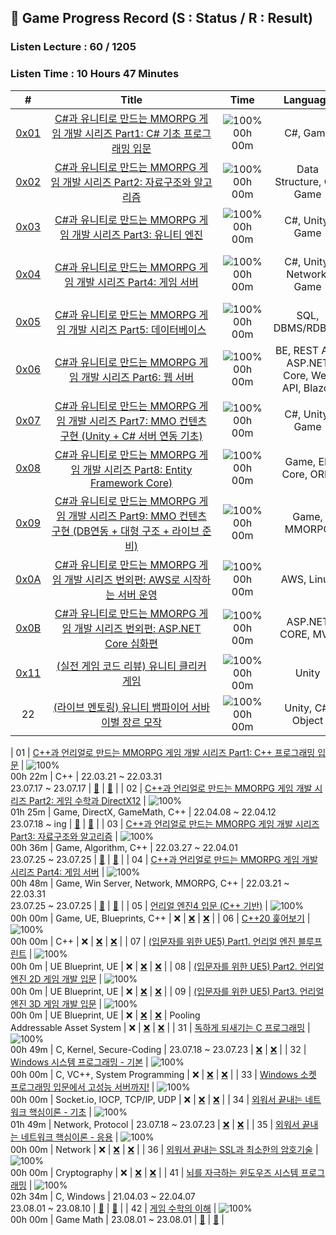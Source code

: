 ## 📍 Game Progress Record (S : Status / R : Result)
### Listen Lecture : 60 / 1205
### Listen Time : 10 Hours 47 Minutes
| # | &nbsp;&nbsp;&nbsp;&nbsp;&nbsp;&nbsp;&nbsp;&nbsp;&nbsp;&nbsp;&nbsp;&nbsp;&nbsp;&nbsp;&nbsp;&nbsp;&nbsp;&nbsp;&nbsp;&nbsp;&nbsp;&nbsp;&nbsp;&nbsp;&nbsp;&nbsp;Title&nbsp;&nbsp;&nbsp;&nbsp;&nbsp;&nbsp;&nbsp;&nbsp;&nbsp;&nbsp;&nbsp;&nbsp;&nbsp;&nbsp;&nbsp;&nbsp;&nbsp;&nbsp;&nbsp;&nbsp;&nbsp;&nbsp;&nbsp;&nbsp;&nbsp;&nbsp; | &nbsp;&nbsp;&nbsp;Time&nbsp;&nbsp;&nbsp; | &nbsp;&nbsp;&nbsp;&nbsp;Language&nbsp;&nbsp;&nbsp;&nbsp; | &nbsp;&nbsp;&nbsp;&nbsp;&nbsp;&nbsp;&nbsp;&nbsp;&nbsp;&nbsp;&nbsp;&nbsp;&nbsp;Term&nbsp;&nbsp;&nbsp;&nbsp;&nbsp;&nbsp;&nbsp;&nbsp;&nbsp;&nbsp;&nbsp;&nbsp;&nbsp; | S | R |
| :---: | :---: | :---: | :---: | :---: | :---: | :---: |
| [0x01](https://www.inflearn.com/course/%EC%9C%A0%EB%8B%88%ED%8B%B0-MMORPG-%EA%B0%9C%EB%B0%9C-part1) | [C#과 유니티로 만드는 MMORPG 게임 개발 시리즈 Part1: C# 기초 프로그래밍 입문](https://github.com/rylahs/Lecture/blob/main/C,Game/workbook/0x01.md) | ![100%](https://progress-bar.dev/0/?scale=62&width=45&color=babaca&suffix=/62) </br> 00h 00m | C#, Game | 22.03.28 ~ 22.04.27 </br> 23.07.28 ~ ing | [✅](https://www.inflearn.com/certificate/693269-324718-10373430) | [✅](./Inflearn/Game/01.PNG) |
| [0x02](https://www.inflearn.com/course/%EC%9C%A0%EB%8B%88%ED%8B%B0-mmorpg-%EA%B0%9C%EB%B0%9C-part2) | [C#과 유니티로 만드는 MMORPG 게임 개발 시리즈 Part2: 자료구조와 알고리즘](https://github.com/rylahs/Lecture/blob/main/C,Game/workbook/0x02.md) | ![100%](https://progress-bar.dev/0/?scale=25&width=45&color=babaca&suffix=/25) </br> 00h 00m | Data Structure, C#, Game | 22.03.29 ~ 22.04.27 </br> ❌ | [:hammer:](#) | [:hammer:](#) |
| [0x03](https://www.inflearn.com/course/mmorpg-%EC%9C%A0%EB%8B%88%ED%8B%B0) | [C#과 유니티로 만드는 MMORPG 게임 개발 시리즈 Part3: 유니티 엔진](https://github.com/rylahs/Lecture/blob/main/C,Game/workbook/0x03.md) | ![100%](https://progress-bar.dev/0/?scale=75&width=45&color=babaca&suffix=/75) </br> 00h 00m | C#, Unity, Game | ❌ | [:hammer:](#) | [:hammer:](#) |
| [0x04](https://www.inflearn.com/course/%EC%9C%A0%EB%8B%88%ED%8B%B0-mmorpg-%EA%B0%9C%EB%B0%9C-part4) | [C#과 유니티로 만드는 MMORPG 게임 개발 시리즈 Part4: 게임 서버](https://github.com/rylahs/Lecture/blob/main/C,Game/workbook/0x04.md) | ![100%](https://progress-bar.dev/0/?scale=54&width=45&color=babaca&suffix=/54) </br> 00h 00m | C#, Unity, Network, Game | 22.03.21 ~ 22.03.29 </br> 23.08.01 ~ 23.08.10 | [:hammer:](#) | [:hammer:](#) |
| [0x05](https://www.inflearn.com/course/%EC%9C%A0%EB%8B%88%ED%8B%B0-mmorpg-%EA%B0%9C%EB%B0%9C-part5) | [C#과 유니티로 만드는 MMORPG 게임 개발 시리즈 Part5: 데이터베이스](https://github.com/rylahs/Lecture/blob/main/C,Game/workbook/0x05.md) | ![100%](https://progress-bar.dev/0/?scale=38&width=45&color=babaca&suffix=/38) </br> 00h 00m | SQL, DBMS/RDBMS | 23.08.05 ~ 23.08.11 | [:hammer:](#) | [:hammer:](#) |
| [0x06](https://www.inflearn.com/course/%EC%9C%A0%EB%8B%88%ED%8B%B0-mmorpg-%EA%B0%9C%EB%B0%9C-part6) | [C#과 유니티로 만드는 MMORPG 게임 개발 시리즈 Part6: 웹 서버](https://github.com/rylahs/Lecture/blob/main/C,Game/workbook/0x06.md) | ![100%](https://progress-bar.dev/0/?scale=42&width=45&color=babaca&suffix=/42) </br> 00h 00m | BE, REST API, ASP.NET Core, Web API, Blazor | ❌ | [❌](#) | [❌](#) |
| [0x07](https://www.inflearn.com/course/%EC%9C%A0%EB%8B%88%ED%8B%B0-mmorpg-%EA%B0%9C%EB%B0%9C-part7) | [C#과 유니티로 만드는 MMORPG 게임 개발 시리즈 Part7: MMO 컨텐츠 구현 (Unity + C# 서버 연동 기초)](https://github.com/rylahs/Lecture/blob/main/C,Game/workbook/0x07.md) |![100%](https://progress-bar.dev/0/?scale=42&width=45&color=babaca&suffix=/42) </br> 00h 00m | C#, Unity, Game | ❌ | [❌](#) | [❌](#) |
| [0x08](https://www.inflearn.com/course/%EC%9C%A0%EB%8B%88%ED%8B%B0-mmorpg-%EA%B0%9C%EB%B0%9C-part8) | [C#과 유니티로 만드는 MMORPG 게임 개발 시리즈 Part8: Entity Framework Core)](https://github.com/rylahs/Lecture/blob/main/C,Game/workbook/0x08.md) | ![100%](https://progress-bar.dev/0/?scale=27&width=45&color=babaca&suffix=/27) </br> 00h 00m | Game, EF Core, ORM | ❌ | [❌](#) | [❌](#) |
| [0x09](https://www.inflearn.com/course/%EC%9C%A0%EB%8B%88%ED%8B%B0-mmorpg-%EA%B0%9C%EB%B0%9C-part9) | [C#과 유니티로 만드는 MMORPG 게임 개발 시리즈 Part9: MMO 컨텐츠 구현 (DB연동 + 대형 구조 + 라이브 준비)](https://github.com/rylahs/Lecture/blob/main/C,Game/workbook/0x09.md) | ![100%](https://progress-bar.dev/0/?scale=39&width=45&color=babaca&suffix=/39) </br> 00h 00m | Game, MMORPG | ❌ | [❌](#) | [❌](#) |
| [0x0A](https://www.inflearn.com/course/%EC%9C%A0%EB%8B%88%ED%8B%B0-mmorpg-%EA%B0%9C%EB%B0%9C-aws) | [C#과 유니티로 만드는 MMORPG 게임 개발 시리즈 번외편: AWS로 시작하는 서버 운영](https://github.com/rylahs/Lecture/blob/main/C,Game/workbook/0x0A.md) | ![100%](https://progress-bar.dev/0/?scale=28&width=45&color=babaca&suffix=/28) </br> 00h 00m | AWS, Linux | ❌ | [❌](#) | [❌](#) |
| [0x0B](https://www.inflearn.com/course/%EC%9C%A0%EB%8B%88%ED%8B%B0-mmorpg-%EA%B0%9C%EB%B0%9C-aspnet) | [C#과 유니티로 만드는 MMORPG 게임 개발 시리즈 번외편: ASP.NET Core 심화편](https://github.com/rylahs/Lecture/blob/main/C,Game/workbook/0x0B.md) | ![100%](https://progress-bar.dev/0/?scale=20&width=45&color=babaca&suffix=/20) </br> 00h 00m | ASP.NET CORE, MVC | ❌ | [❌](#) | [❌](#) |
| [0x11](https://www.inflearn.com/course/%EC%8B%A4%EC%A0%84%EA%B2%8C%EC%9E%84-%EC%BD%94%EB%93%9C%EB%A6%AC%EB%B7%B0-%EC%9C%A0%EB%8B%88%ED%8B%B0-%ED%81%B4%EB%A6%AC%EC%BB%A4) | [(실전 게임 코드 리뷰) 유니티 클리커 게임](https://github.com/rylahs/Lecture/blob/main/C,Game/workbook/0x11.md) | ![100%](https://progress-bar.dev/0/?scale=7&width=45&color=babaca&suffix=/7) </br> 00h 00m | Unity | ❌ | [❌](#) | [❌](#) |
| 22 | [(라이브 멘토링) 유니티 뱀파이어 서바이벌 장르 모작](https://www.inflearn.com/course/%EC%9C%A0%EB%8B%88%ED%8B%B0-%EB%B1%80%ED%8C%8C%EC%9D%B4%EC%96%B4-%EC%84%9C%EB%B0%94%EC%9D%B4%EB%B2%8C-%EB%AA%A8%EC%9E%91) | ![100%](https://progress-bar.dev/0/?scale=22&width=45&color=babaca&suffix=/22) </br> 00h 00m | Unity, C#, Object 

| 01 | [C++과 언리얼로 만드는 MMORPG 게임 개발 시리즈 Part1: C++ 프로그래밍 입문](https://www.inflearn.com/course/%EC%96%B8%EB%A6%AC%EC%96%BC-3d-mmorpg-1) | ![100%](https://progress-bar.dev/5/?scale=112&width=51&color=babaca&suffix=/112) </br> 00h 22m | C++ | 22.03.21 ~ 22.03.31 </br> 23.07.17 ~ 23.07.17 | [:hammer:](#) | [:hammer:](#) |
| 02 | [C++과 언리얼로 만드는 MMORPG 게임 개발 시리즈 Part2: 게임 수학과 DirectX12](https://www.inflearn.com/course/%EC%96%B8%EB%A6%AC%EC%96%BC-3d-mmorpg-2) | ![100%](https://progress-bar.dev/4/?scale=59&width=45&color=babaca&suffix=/59) </br> 01h 25m | Game, DirectX, GameMath, C++ | 22.04.08 ~ 22.04.12 </br> 23.07.18 ~ ing  | [:hammer:](#) | [:hammer:](#) |
| 03 | [C++과 언리얼로 만드는 MMORPG 게임 개발 시리즈 Part3: 자료구조와 알고리즘](https://www.inflearn.com/course/%EC%96%B8%EB%A6%AC%EC%96%BC-3d-mmorpg-3) | ![100%](https://progress-bar.dev/3/?scale=39&width=45&color=babaca&suffix=/39) </br> 00h 36m | Game, Algorithm,  C++ | 22.03.27 ~ 22.04.01 </br> 23.07.25 ~ 23.07.25 | [:hammer:](#) | [:hammer:](#) |
| 04 | [C++과 언리얼로 만드는 MMORPG 게임 개발 시리즈 Part4: 게임 서버](https://www.inflearn.com/course/%EC%96%B8%EB%A6%AC%EC%96%BC-3d-mmorpg-4) | ![100%](https://progress-bar.dev/5/?scale=80&width=45&color=babaca&suffix=/80) </br> 00h 48m | Game, Win Server, Network, MMORPG, C++ | 22.03.21 ~ 22.03.31 </br> 23.07.25 ~ 23.07.25 | [:hammer:](#) | [:hammer:](#) |
| 05 | [언리얼 엔진4 입문 (C++ 기반)](https://www.inflearn.com/course/%EC%96%B8%EB%A6%AC%EC%96%BC-%EC%97%94%EC%A7%844-%EC%9E%85%EB%AC%B8) | ![100%](https://progress-bar.dev/0/?scale=30&width=45&color=babaca&suffix=/30) </br> 00h 00m | Game, UE, Blueprints, C++ | ❌ | [❌](#) | [❌](#) |
| 06 | [C++20 훑어보기](https://www.inflearn.com/course/%EC%94%A8%EC%81%A0%EC%81%A0-20-%ED%9B%91%EC%96%B4%EB%B3%B4%EA%B8%B0) | ![100%](https://progress-bar.dev/1/?scale=30&width=45&color=babaca&suffix=/30) </br> 00h 00m | C++ | ❌ | [❌](#) | [❌](#) |
| 07 | [(입문자를 위한 UE5) Part1. 언리얼 엔진 블루프린트](https://www.inflearn.com/course/%EC%96%B8%EB%A6%AC%EC%96%BC5-%EA%B0%9C%EB%B0%9C%EC%9D%98%EC%A0%95%EC%84%9D-1) | ![100%](https://progress-bar.dev/0/?scale=46&width=45&color=babaca&suffix=/46) </br> 00h 0m | UE Blueprint, UE | ❌ | [❌](#) | [❌](#) |
| 08 | [(입문자를 위한 UE5) Part2. 언리얼 엔진 2D 게임 개발 입문](https://www.inflearn.com/course/%EC%96%B8%EB%A6%AC%EC%96%BC5-%EA%B0%9C%EB%B0%9C%EC%9D%98%EC%A0%95%EC%84%9D-2) | ![100%](https://progress-bar.dev/0/?scale=33&width=45&color=babaca&suffix=/33) </br> 00h 0m | UE Blueprint, UE | ❌ | [❌](#) | [❌](#) |
| 09 | [(입문자를 위한 UE5) Part3. 언리얼 엔진 3D 게임 개발 입문](https://www.inflearn.com/course/%EC%96%B8%EB%A6%AC%EC%96%BC5-%EA%B0%9C%EB%B0%9C%EC%9D%98%EC%A0%95%EC%84%9D-3) | ![100%](https://progress-bar.dev/0/?scale=27&width=45&color=babaca&suffix=/27) </br> 00h 0m | UE Blueprint, UE | ❌ | [❌](#) | [❌](#) |
Pooling </br> Addressable Asset System | ❌ | [❌](#) | [❌](#) |
| 31 | [독하게 되새기는 C 프로그래밍](https://www.inflearn.com/course/%EB%8F%85%ED%95%98%EA%B2%8C-%EB%90%98%EC%83%88%EA%B8%B0%EB%8A%94-c%ED%94%84%EB%A1%9C%EA%B7%B8%EB%9E%98%EB%B0%8D) | ![100%](https://progress-bar.dev/5/?scale=46&width=45&color=babaca&suffix=/46) </br> 00h 49m | C, Kernel, Secure-Coding | 23.07.18 ~ 23.07.23 | [❌](#) | [❌](#) |
| 32 | [Windows 시스템 프로그래밍 - 기본](https://www.inflearn.com/course/%EC%9C%88%EB%8F%84%EC%9A%B0-%EC%8B%9C%EC%8A%A4%ED%85%9C-%ED%94%84%EB%A1%9C%EA%B7%B8%EB%9E%98%EB%B0%8D-%EA%B8%B0%EB%B3%B8) | ![100%](https://progress-bar.dev/0/?scale=40&width=45&color=babaca&suffix=/40) </br> 00h 00m | C, VC++, System Programming | ❌ | [❌](#) | [❌](#) |
| 33 | [Windows 소켓 프로그래밍 입문에서 고성능 서버까지!](https://www.inflearn.com/course/%EC%9C%88%EB%8F%84%EC%9A%B0-%EC%86%8C%EC%BC%93-%EC%9E%85%EB%AC%B8-%EA%B3%A0%EC%84%B1%EB%8A%A5-%EC%84%9C%EB%B2%84) | ![100%](https://progress-bar.dev/0/?scale=47&width=45&color=babaca&suffix=/47) </br> 00h 00m | Socket.io, IOCP, TCP/IP, UDP | ❌ | [❌](#) | [❌](#) |
| 34 | [외워서 끝내는 네트워크 핵심이론 - 기초](https://www.inflearn.com/course/%EB%84%A4%ED%8A%B8%EC%9B%8C%ED%81%AC-%ED%95%B5%EC%8B%AC%EC%9D%B4%EB%A1%A0-%EA%B8%B0%EC%B4%88) | ![100%](https://progress-bar.dev/12/?scale=37&width=45&color=babaca&suffix=/37) </br> 01h 49m | Network, Protocol | 23.07.18 ~ 23.07.23 | [❌](#) | [❌](#) |
| 35 | [외워서 끝내는 네트워크 핵심이론 - 응용](https://www.inflearn.com/course/%EB%84%A4%ED%8A%B8%EC%9B%8C%ED%81%AC-%ED%95%B5%EC%8B%AC%EC%9D%B4%EB%A1%A0-%EC%9D%91%EC%9A%A9) | ![100%](https://progress-bar.dev/0/?scale=22&width=45&color=babaca&suffix=/22) </br> 00h 00m | Network | ❌ | [❌](#) | [❌](#) |
| 36 | [외워서 끝내는 SSL과 최소한의 암호기술](https://www.inflearn.com/course/%EB%84%A4%ED%8A%B8%EC%9B%8C%ED%81%AC-%ED%95%B5%EC%8B%AC%EC%9D%B4%EB%A1%A0-%EC%9D%91%EC%9A%A9) | ![100%](https://progress-bar.dev/0/?scale=11&width=45&color=babaca&suffix=/11) </br> 00h 00m | Cryptography | ❌ | [❌](#) | [❌](#) |
| 41 | [뇌를 자극하는 윈도우즈 시스템 프로그래밍](https://www.inflearn.com/course/%EC%8B%9C%EC%8A%A4%ED%85%9C-%ED%94%84%EB%A1%9C%EA%B7%B8%EB%9E%98%EB%B0%8D) | ![100%](https://progress-bar.dev/8/?scale=60&width=45&color=babaca&suffix=/60) </br> 02h 34m | C, Windows | 21.04.03 ~ 22.04.07 </br> 23.08.01 ~ 23.08.10 | [:hammer:](#) | [:hammer:](#) |
| 42 | [게임 수학의 이해](https://www.inflearn.com/course/%EA%B2%8C%EC%9E%84-%EC%88%98%ED%95%99-%EC%9D%B4%ED%95%B4) | ![100%](https://progress-bar.dev/0/?scale=6&width=45&color=babaca&suffix=/6) </br> 00h 00m | Game Math | 23.08.01 ~ 23.08.01 | [:hammer:](#) | [:hammer:](#) |
